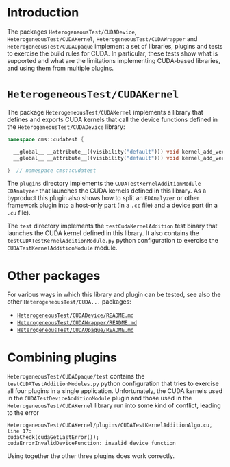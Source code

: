 # Introduction

The packages `HeterogeneousTest/CUDADevice`, `HeterogeneousTest/CUDAKernel`,
`HeterogeneousTest/CUDAWrapper` and `HeterogeneousTest/CUDAOpaque` implement a set of libraries,
plugins and tests to exercise the build rules for CUDA.
In particular, these tests show what is supported and what are the limitations implementing
CUDA-based libraries, and using them from multiple plugins.


# `HeterogeneousTest/CUDAKernel`

The package `HeterogeneousTest/CUDAKernel` implements a library that defines and exports CUDA
kernels that call the device functions defined in the `HeterogeneousTest/CUDADevice` library:
```c++
namespace cms::cudatest {

  __global__ __attribute__((visibility("default"))) void kernel_add_vectors_f(...);
  __global__ __attribute__((visibility("default"))) void kernel_add_vectors_d(...);

}  // namespace cms::cudatest
```

The `plugins` directory implements the `CUDATestKernelAdditionModule` `EDAnalyzer` that launches the
CUDA kernels defined in this library. As a byproduct this plugin also shows how to split an
`EDAnalyzer` or other framework plugin into a host-only part (in a `.cc` file) and a device part (in
a `.cu` file).

The `test` directory implements the `testCudaKernelAddition` test binary that launches the CUDA
kernel defined in this library.
It also contains the `testCUDATestKernelAdditionModule.py` python configuration to exercise the
`CUDATestKernelAdditionModule` module.


# Other packages

For various ways in which this library and plugin can be tested, see also the other
`HeterogeneousTest/CUDA...` packages:
  - [`HeterogeneousTest/CUDADevice/README.md`](../../HeterogeneousTest/CUDADevice/README.md)
  - [`HeterogeneousTest/CUDAWrapper/README.md`](../../HeterogeneousTest/CUDAWrapper/README.md)
  - [`HeterogeneousTest/CUDAOpaque/README.md`](../../HeterogeneousTest/CUDAOpaque/README.md)


# Combining plugins

`HeterogeneousTest/CUDAOpaque/test` contains the `testCUDATestAdditionModules.py` python
configuration that tries to exercise all four plugins in a single application.
Unfortunately, the CUDA kernels used in the `CUDATestDeviceAdditionModule` plugin and those used in
the `HeterogeneousTest/CUDAKernel` library run into some kind of conflict, leading to the error
```
HeterogeneousTest/CUDAKernel/plugins/CUDATestKernelAdditionAlgo.cu, line 17:
cudaCheck(cudaGetLastError());
cudaErrorInvalidDeviceFunction: invalid device function
```
Using together the other three plugins does work correctly.
